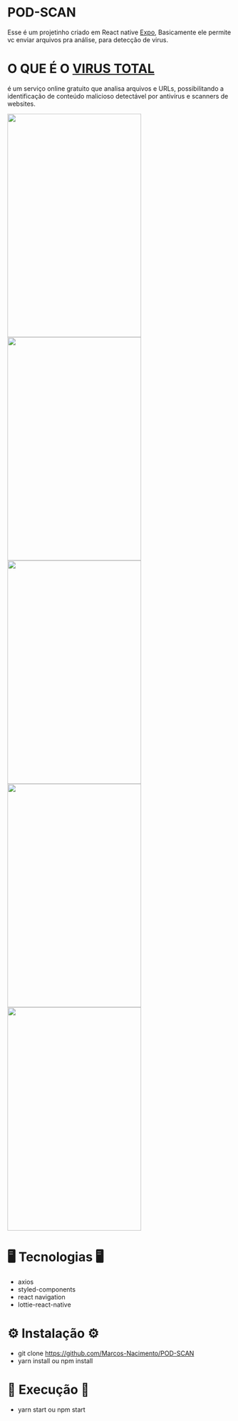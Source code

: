 # POD-SCAN

Esse é um projetinho criado em React native [Expo](https://expo.io/),
Basicamente ele permite vc enviar arquivos pra análise, para detecção de virus.

# O QUE É O [VIRUS TOTAL](https://developers.virustotal.com/v3.0/reference)

é um serviço online gratuito que analisa arquivos e URLs, 
possibilitando a identificação de conteúdo malicioso detectável por antivírus e scanners de websites.

<img src="https://user-images.githubusercontent.com/62677231/121694566-9ba82c00-caa0-11eb-87b8-c8cefbbe8ff8.jpg" width="300" height="500">  <img src="https://user-images.githubusercontent.com/62677231/121694954-fd689600-caa0-11eb-9249-7cd078afd0a1.jpg" width="300" height="500"> 
<img src="https://user-images.githubusercontent.com/62677231/121695025-0bb6b200-caa1-11eb-86bc-a22f3b2a2066.jpg" width="300" height="500"> 
<img src="https://user-images.githubusercontent.com/62677231/121695084-1bce9180-caa1-11eb-9463-712ff20d219b.jpg" width="300" height="500"> 
<img src="https://user-images.githubusercontent.com/62677231/121695151-2be67100-caa1-11eb-9ec0-192f4cf7970b.jpg" width="300" height="500"> 

# 🖥 Tecnologias 🖥

- axios
- styled-components
- react navigation
- lottie-react-native

# ⚙ Instalação ⚙

- git clone https://github.com/Marcos-Nacimento/POD-SCAN
- yarn install ou npm install

# 🚀 Execução 🚀

- yarn start ou npm start



